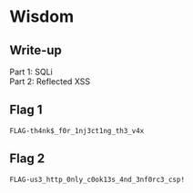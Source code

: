 # Wisdom

## Write-up

Part 1: SQLi  
Part 2: Reflected XSS

## Flag 1

`FLAG-th4nk$_f0r_1nj3ct1ng_th3_v4x`

## Flag 2

`FLAG-us3_http_0nly_c0ok13s_4nd_3nf0rc3_csp!`
